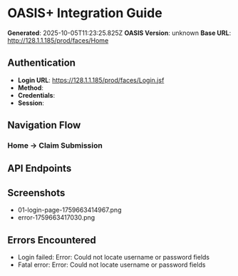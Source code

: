 # OASIS+ Integration Guide

**Generated**: 2025-10-05T11:23:25.825Z
**OASIS Version**: unknown
**Base URL**: http://128.1.1.185/prod/faces/Home

## Authentication

- **Login URL**: https://128.1.1.185/prod/faces/Login.jsf
- **Method**: 
- **Credentials**: 
- **Session**: 

## Navigation Flow

### Home → Claim Submission

## API Endpoints

## Screenshots

- 01-login-page-1759663414967.png
- error-1759663417030.png

## Errors Encountered

- Login failed: Error: Could not locate username or password fields
- Fatal error: Error: Could not locate username or password fields
